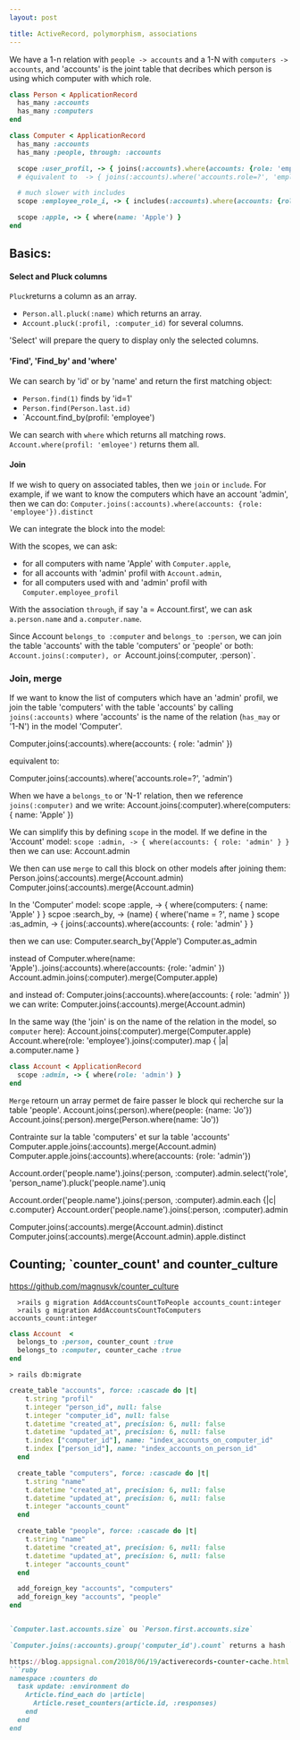 ```yaml
---
layout: post

title: ActiveRecord, polymorphism, associations
---
```


We have a 1-n relation with `people -> accounts`  and a 1-N with `computers -> accounts`, and 'accounts' is the joint table that decribes which person is using which computer with which role. 


```ruby
class Person < ApplicationRecord
  has_many :accounts
  has_many :computers
end
```
```ruby
class Computer < ApplicationRecord
  has_many :accounts
  has_many :people, through: :accounts

  scope :user_profil, -> { joins(:accounts).where(accounts: {role: 'employee'}) }
  # équivalent to  -> { joins(:accounts).where('accounts.role=?', 'employee') }

  # much slower with includes
  scope :employee_role_i, -> { includes(:accounts).where(accounts: {role: 'employee'}).references(:accounts) }

  scope :apple, -> { where(name: 'Apple') }
end
```
## Basics:

#### Select and Pluck columns
`Pluck`returns a column as an array. 
- `Person.all.pluck(:name)` which returns an array.
- `Account.pluck(:profil, :computer_id)` for several columns.

'Select' will prepare the query to display only the selected columns.

#### 'Find', 'Find_by'  and 'where'
We can search by 'id' or by 'name' and return the first matching object:
- `Person.find(1)` finds by 'id=1'
- `Person.find(Person.last.id)`
- `Account.find_by(profil: 'employee')

We can search with `where` which returns all matching rows.
`Account.where(profil: 'emloyee')` returns them all.

#### Join
If we wish to query on associated tables, then we `join` or `include`. For example, if we want to know the computers which have an account 'admin', then we can do:
    `Computer.joins(:accounts).where(accounts: {role: 'employee'}).distinct`
    
We can integrate the block into the model:


With the scopes, we can ask:
- for all computers with name 'Apple' with `Computer.apple`,
- for all accounts with 'admin' profil with `Account.admin`,
- for all computers used with and 'admin' profil with `Computer.employee_profil`

With the association `through`, if say 'a = Account.first', we can ask `a.person.name`  and `a.computer.name`.

Since  Account `belongs_to :computer` and `belongs_to :person`,  we can join the table 'accounts' with the table 'computers' or 'people' or both: `Account.joins(:computer), or `Account.joins(:computer, :person)`.

  
 ### Join, merge
 
 If we want to know the list of computers which have an 'admin' profil, we join the table 'computers' with the table 'accounts' by calling `joins(:accounts)` where 'accounts' is the name of the relation (`has_may` or '1-N') in the model 'Computer'.
 
  Computer.joins(:accounts).where(accounts: { role: 'admin' })

equivalent to:

  Computer.joins(:accounts).where('accounts.role=?', 'admin') 
  
When we have a `belongs_to` or 'N-1' relation, then we reference `joins(:computer)` and we  write:
  Account.joins(:computer).where(computers: { name: 'Apple' }) 

We can simplify this by defining `scope` in the model. If we define in the 'Account' model:
  `scope :admin, -> { where(accounts: { role: 'admin' } }` 
then we can use:
  Account.admin
  
We then can use `merge` to call this block on other models after joining them:
    Person.joins(:accounts).merge(Account.admin)
    Computer.joins(:accounts).merge(Account.admin)
  
In the 'Computer' model:
  scope :apple, -> { where(computers: { name: 'Apple' } }
  scpoe :search_by, -> (name) { where('name = ?', name }
  scope :as_admin, -> { joins(:accounts).where(accounts: { role: 'admin' } }

then we can use:
    Computer.search_by('Apple')
    Computer.as_admin
    
instead of
     Computer.where(name: 'Apple')..joins(:accounts).where(accounts: {role: 'admin' })
    Account.admin.joins(:computer).merge(Computer.apple)
    
    
and  instead  of:
  Computer.joins(:accounts).where(accounts: { role: 'admin' })
we can write:
  Computer.joins(:accounts).merge(Account.admin)
  
In the same way (the 'join'    is on the name of the relation in the model, so `computer`  here):
  Account.joins(:computer).merge(Computer.apple)
  Account.where(role: 'employee').joins(:computer).map { |a| a.computer.name }
  
  
```ruby
class Account < ApplicationRecord
  scope :admin, -> { where(role: 'admin') }
end
```
`Merge` retourn un array permet de faire passer le block qui recherche sur la table 'people'.
Account.joins(:person).where(people: {name: 'Jo'})
Account.joins(:person).merge(Person.where(name: 'Jo'))

Contrainte sur la table 'computers' et sur la table 'accounts'
Computer.apple.joins(:accounts).merge(Account.admin)
Computer.apple.joins(:accounts).where(accounts: {role: 'admin'})


Account.order('people.name').joins(:person, :computer).admin.select('role', 'person_name').pluck('people.name').uniq
  
  Account.order('people.name').joins(:person, :computer).admin.each {|c| c.computer}
  Account.order('people.name').joins(:person, :computer).admin
  
  Computer.joins(:accounts).merge(Account.admin).distinct
  Computer.joins(:accounts).merge(Account.admin).apple.distinct 


## Counting; `counter_count' and counter_culture
https://github.com/magnusvk/counter_culture

      >rails g migration AddAccountsCountToPeople accounts_count:integer
      >rails g migration AddAccountsCountToComputers accounts_count:integer
      
```ruby
class Account  < 
  belongs_to :person, counter_count :true
  belongs_to :computer, counter_cache :true
end
```
    > rails db:migrate
    

```ruby
create_table "accounts", force: :cascade do |t|
    t.string "profil"
    t.integer "person_id", null: false
    t.integer "computer_id", null: false
    t.datetime "created_at", precision: 6, null: false
    t.datetime "updated_at", precision: 6, null: false
    t.index ["computer_id"], name: "index_accounts_on_computer_id"
    t.index ["person_id"], name: "index_accounts_on_person_id"
  end

  create_table "computers", force: :cascade do |t|
    t.string "name"
    t.datetime "created_at", precision: 6, null: false
    t.datetime "updated_at", precision: 6, null: false
    t.integer "accounts_count"
  end

  create_table "people", force: :cascade do |t|
    t.string "name"
    t.datetime "created_at", precision: 6, null: false
    t.datetime "updated_at", precision: 6, null: false
    t.integer "accounts_count"
  end

  add_foreign_key "accounts", "computers"
  add_foreign_key "accounts", "people"
end


`Computer.last.accounts.size` ou `Person.first.accounts.size`

`Computer.joins(:accounts).group('computer_id').count` returns a hash `{id => nb, ...}`.

https://blog.appsignal.com/2018/06/19/activerecords-counter-cache.html
```ruby
namespace :counters do
  task update: :environment do
    Article.find_each do |article|
      Article.reset_counters(article.id, :responses)
    end
  end
end
```
  
